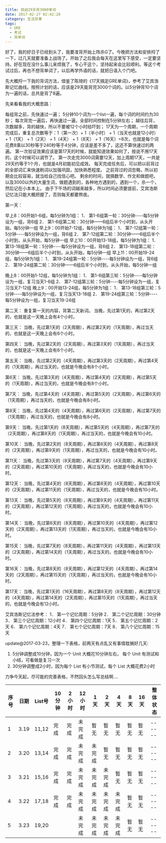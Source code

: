 ```yaml
---
title: 挑战29天背3000单词
date: 2017-02-27 02:42:28
category: 生活杂事
tags:
  - GRE
  - 考试
  - 背单词
---
```


好了，我的好日子已经到头了，我要准背开始上阵杀G了。今晚把方法和安排捋了一下，过几天就要准备上战场了。开始了之后我会每天在这里写下感受，一定要坚持。好在现在没什么事儿来烦我了，专心干这个，坚持起来会比较顺利。等这个考试过后，再也不想背单词了，以后再学外语的话，就把日语入个门吧。

<!--more-->

先大概捋一下我的背词方法，借鉴了陈琦的《17天搞定GRE单词》，参考了艾宾浩斯记忆曲线。按照计划的话，应该是29天能背完3000个词的。以5分钟背10个词为一遍的话，总共是背了8遍。

先来看看我的大概思路：

每组背之前，先快速过一遍；
5分钟10个词为一个list一遍，每个词的时间约为30秒；
每次背完一遍后，再快速过一遍，全部时间控制在5分钟左右；
越往后背，次数越多，背的越快，所以不要被12个小时给吓到；
17天为一个周期，一个周期完成后，重复总次数等于：1（第一次）+ 1（半小时） + 1（当天也就是12小时）+ 1（1天） + 1（2天） + 1（4天） + 1（8天） + 1（16天）=8次，也就是每个词花费8乘以30秒等于240秒等于4分钟，应该是差不多了，这还不算快速过的两遍。
第一次验证效果应该是第17天的时候，就能知道效果如何了，按说不用17天的，这个时候可以调节了。
第一次走完3000词需要12天，加上周期17天，一共是29天约等于1个月，也就是4月初能初见成效。
每天完成任务后，可以把以前背过的全部词汇来快速刷词以加强巩固，加快熟悉程度。
之前背过的词忽略，所以初期会比较容易，就当给自己找信心吧。
剩余的时间，就搞数学、作文和做题吧，以及3000以外的大量生词，做题遇到的，各种地方遇到的，遇到一个，杀一个，然后记在小本本上。
由于下午场的词越来越多，所以时间必须要提前，艾宾浩斯记忆法只能大概把握了，否则每天都要熬夜。

第一天：

早上8：00开始1-6组，每5分钟为1组：
1． 第1-6组第一轮：30分钟----每5分钟设为一组，背6组
2． 第1-6组第二轮：30分钟——6组后半个小时到，从头开始，每5分钟一组
早上9：00开始7-12组，每5分钟为1组：
1． 第7-12组第一轮：5分钟----每5分钟设为一组，背6组
2． 第7-12组第二轮：30分钟——6组后半个小时到，从头开始，每5分钟一组
早上10：00开始13-18组，每5分钟为1组：
1． 第13-18组第一轮：5分钟----每5分钟设为一组，背6组
2． 第13-18组第二轮：30分钟——6组后半个小时到，从头开始，每5分钟一组
早上11：00开始19-24组，每5分钟为1组：
1． 第19-24组第一轮：5分钟----每5分钟设为一组，背6组
2． 第19-24组第二轮：30分钟——6组后半个小时到，从头开始，每5分钟一组

晚上8：00开始1-12组，每5分钟为1组：
1． 第1-6组第三轮：5分钟----每5分钟设为一组，复习当天1-6组
2． 第7-12组第三轮：5分钟----每5分钟设为一组，复习当天7-12组
晚上9：00开始13-24组，每5分钟为1组：
1． 第13-18组第三轮：5分钟----每5分钟设为一组，复习当天13-18组
2． 第19-24组第三轮：5分钟----每5分钟设为一组，复习当天19-24组

第二天：
重复第一天的内容，背第二天新词。
当晚，先过第1天的，再过第2天的，也就是这一天晚上会有4个小时。

第三天：
当晚，先过第1天的（2天周期），再过第2天的（1天周期），再过当天的，也就是这一天晚上会有6个小时。

第四天：
当晚，先过第2天的（2天周期），再过第3天的（1天周期），再过当天的，也就是这一天晚上会有6个小时。

第五天：
当晚，先过第2天的（4天周期），再过第3天的（2天周期），再过第4天的（1天周期），再过当天的，也就是今晚会有8个小时。

第6天：
当晚，先过第3天的（4天周期），再过第4天的（2天周期），再过第5天的（1天周期），再过当天的，也就是今晚会有8个小时。

第7天：
当晚，先过第4天的（4天周期），再过第5天的（2天周期），再过第6天的（1天周期），再过当天的，也就是今晚会有8小时。

第8天：
当晚，先过第4天的（4天周期），再过第6天的（2天周期），再过第7天的（1天周期），再过当天的，也就是今晚会有8小时。

第9天：
当晚，先过第1天的（8天周期），再过第5天的（4天周期），再过第7天的（2天周期），再过第8天的（1天周期），再过当天的，也就是今晚会有10小时。

第10天：
当晚，先过第2天的（8天周期），再过第6天的（4天周期），再过第8天的（2天周期），再过第9天的（1天周期），再过当天的，也就是今晚会有10小时。

第11天：
当晚，先过第3天的（8天周期），再过第7天的（4天周期），再过第9天的（2天周期），再过第10天的（1天周期），再过当天的，也就是今晚会有10小时。

第12天：
当晚，先过第4天的（8天周期），再过第8天的（4天周期），再过第10天的（2天周期），再过第11天的（1天周期），再过当天的，也就是今晚会有10小时。

第13天：
当晚，先过第5天的（8天周期），再过第9天的（4天周期），再过第11天的（2天周期），再过第12天的（1天周期），再过当天的，也就是今晚会有10小时。

第14天：
当晚，先过第6天的（8天周期），再过第10天的（4天周期），再过第12天的（2天周期），再过第13天的（1天周期），再过当天的，也就是今晚会有10小时。


第15天：
当晚，先过第7天的（8天周期），再过第11天的（4天周期），再过第13天的（2天周期），再过第14天的（1天周期），再过当天的，也就是今晚会有10小时。

第16天：
当晚，先过第8天的（8天周期），再过第12天的（4天周期），再过第14天的（2天周期），再过第15天的（1天周期），再过当天的，也就是今晚会有10小时。

第17天：
当晚，先过第1天的（16天周期），再过第8天的（8天周期），再过第12天的（4天周期），再过第14天的（2天周期），再过第15天的（1天周期），再过当天的，也就是今晚会有12小时。

艾宾浩斯记忆法参考：
1． 第一个记忆周期：5分钟
2． 第二个记忆周期：30分钟
3． 第三个记忆周期：12小时
4． 第四个记忆周期：1天
5． 第五个记忆周期：2天
6． 第六个记忆周期：4天
7． 第七个记忆周期：7天
8． 第八个记忆周期：15天

update@2017-03-23，整理一下表格，前两天有点乱又有事情耽搁好几天:
1.  5分钟调整成10分钟，因为一个 Unit 大概花10分钟左右， 每个 Unit 有测试和小结，可看做是复习一次
2.  30分钟调整成2小时，因为每个 List 有小节测试，每个 List 大概花费2小时

力争今天起，尽可能的完善表格，不然回头怎么写总结啊....


序号 | 日期  |  List号 | 10分钟 | 2小时 | 12小时 | 1天 | 2天 | 4天 | 8天 | 16天| 整体状态
------- | ------|-------|------|------ |------|------|------|------|------|------|------
1 | 3.19  |  11,12 |  完成 | 完成 | 未完成 | 暂无 | 暂无 | 暂无 | 暂无 | 暂无|------
2 | 3.20  |  13,14 |  完成 | 完成 | 未完成 | 未完成 | 暂无 | 暂无 | 暂无 | 暂无|------
3 | 3.21  |  15,16 |  完成 | 完成 | 未完成 | 未完成 | 未完成 | 暂无 | 暂无 | 暂无|------
4 | 3.22  |  17,18 |  完成 | 完成 | 未完成 | 未完成 | 未完成 | 未完成 | 暂无 | 暂无|------
5 | 3.23  |  19,20 |   |  | 未完成 | 未完成 | 未完成 | 未完成 | 暂无 | 暂无|------
